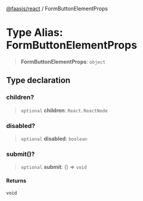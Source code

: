 [@faasjs/react](../README.md) / FormButtonElementProps

# Type Alias: FormButtonElementProps

> **FormButtonElementProps**: `object`

## Type declaration

### children?

> `optional` **children**: `React.ReactNode`

### disabled?

> `optional` **disabled**: `boolean`

### submit()?

> `optional` **submit**: () => `void`

#### Returns

`void`
